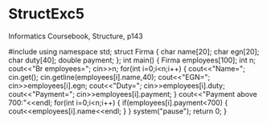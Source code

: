 # StructExc5
Informatics Coursebook, Structure, p143

#include<iostream>
using namespace std;
struct Firma
{
  char name[20];
  char egn[20];
  char duty[40];
  double payment;
};
int main()
{
	Firma employees[100];
	int n;
	cout<<"Br employees=";
	cin>>n;
	for(int i=0;i<n;i++)
	{
		cout<<"Name=";
		cin.get();
        cin.getline(employees[i].name,40);
		cout<<"EGN=";
		cin>>employees[i].egn;
		cout<<"Duty=";
		cin>>employees[i].duty;
		cout<<"Payment=";
		cin>>employees[i].payment;
	}
    cout<<"Payment above 700:"<<endl;
	for(int i=0;i<n;i++)
	{
		if(employees[i].payment<700) 
		{
		cout<<employees[i].name<<endl;
		}
	}
	system("pause");
	return 0;
}
